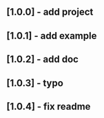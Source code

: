 ## [1.0.0] - add project
## [1.0.1] - add example
## [1.0.2] - add doc
## [1.0.3] - typo
## [1.0.4] - fix readme
